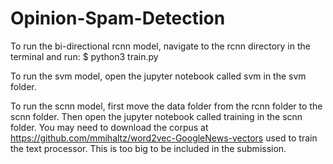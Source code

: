 # Opinion-Spam-Detection

To run the bi-directional rcnn model, navigate to the rcnn directory in the terminal and run:
$ python3 train.py

To run the svm model, open the jupyter notebook called svm in the svm folder.

To run the scnn model, first move the data folder from the rcnn folder to the scnn folder. Then open the jupyter notebook called training in the scnn folder. You may need to download the corpus at https://github.com/mmihaltz/word2vec-GoogleNews-vectors used to train the text processor. This is too big to be included in the submission.
